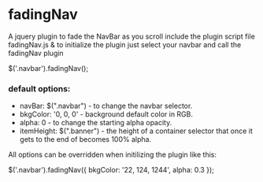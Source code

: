 # fadingNav
A jquery plugin to fade the NavBar as you scroll
include the plugin script file fadingNav.js &
to initialize the plugin just select your navbar and call the fadingNav plugin 

$('.navbar').fadingNav();

### default options:

* navBar: $(".navbar") - to change the navbar selector.
* bkgColor: '0, 0, 0' - background default color in RGB.
* alpha: 0 - to change the starting alpha opacity.
* itemHeight: $(".banner") - the height of a container selector that once it gets to the end of becomes 100% alpha.

All options can be overridden when initilizing the plugin like this:

$('.navbar').fadingNav({
	    bkgColor: '22, 124, 1244',
	    alpha: 0.3
	});
